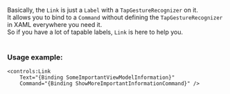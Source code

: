 Basically, the `Link` is just a `Label` with a `TapGestureRecognizer` on it.<br />
It allows you to bind to a `Command` without defining the `TapGestureRecognizer` in XAML everywhere you need it.<br />
So if you have a lot of tapable labels, `Link` is here to help you.
<br /><br />
### Usage example:
```xaml
<controls:Link
	Text="{Binding SomeImportantViewModelInformation}"
	Command="{Binding ShowMoreImportantInformationCommand}" />
```